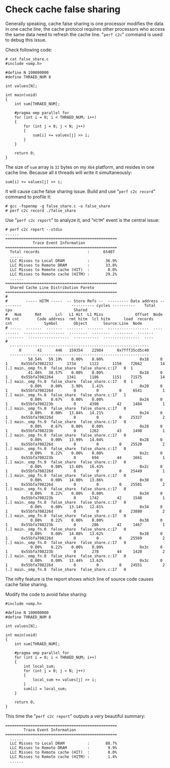 # Check cache false sharing

Generally speaking, cache false sharing is one processor modifies the data in one cache line, the cache protocol requires other processors who access the same data need to refresh the cache line. "`perf c2c`" command is used to debug this issue.

Check following code:  

	# cat false_share.c
	#include <omp.h>

	#define N 100000000
	#define THRAED_NUM 8
	
	int values[N];
	
	int main(void)
	{
	    int sum[THRAED_NUM];
	
	    #pragma omp parallel for
	    for (int i = 0; i < THRAED_NUM; i++)
	    {   
	        for (int j = 0; j < N; j++)
	        {
	            sum[i] += values[j] >> i;
	        }
	    }
	    
	    return 0;
	}

The size of `sum` array is `32` bytes on my `X64` platform, and resides in one cache line. Because all `8` threads will write it simultaneously:  
  
	sum[i] += values[j] >> i;
It will cause cache false sharing issue. Build and use "`perf c2c record`" command to profile it:  

	# gcc -fopenmp -g false_share.c -o false_share
	# perf c2c record ./false_share

Use "`perf c2c report`" to analyze it, and "`HITM`" event is the central issue:  

	# perf c2c report --stdio
	......
	=================================================
	            Trace Event Information
	=================================================
	  Total records                     :      65407
	  ......
	  LLC Misses to Local DRAM          :       36.9%
      LLC Misses to Remote DRAM         :       33.8%
      LLC Misses to Remote cache (HIT)  :        0.0%
      LLC Misses to Remote cache (HITM) :       29.2%
	  ......
	=================================================
      Shared Cache Line Distribution Pareto      
	=================================================
	#
	#        ----- HITM -----  -- Store Refs --  --------- Data address ---------                      ---------- cycles ----------    Total       cpu                           Shared                        
	#   Num      Rmt      Lcl   L1 Hit  L1 Miss              Offset  Node  PA cnt        Code address  rmt hitm  lcl hitm      load  records       cnt              Symbol       Object       Source:Line  Node
	# .....  .......  .......  .......  .......  ..................  ....  ......  ..................  ........  ........  ........  .......  ........  ..................  ...........  ................  ....
	#
	  -------------------------------------------------------------
	      0       41      446   159354    22984      0x7fff35cd5c40
	  -------------------------------------------------------------
	          58.54%   59.19%    0.00%    0.00%                0x18     0       1      0x55bfa7082232      1734      1122      1150    72662        14  [.] main._omp_fn.0  false_share  false_share.c:17   0  1
	          41.46%   38.57%    0.00%    0.00%                0x18     0       1      0x55bfa7082264      1341      1186      1151    71575        14  [.] main._omp_fn.0  false_share  false_share.c:17   0  1
	           0.00%    0.00%    3.90%    1.41%                0x20     0       1      0x55bfa708226d         0         0         0     6541         1  [.] main._omp_fn.0  false_share  false_share.c:17   1
	           0.00%    0.67%    0.00%    0.00%                0x24     0       1      0x55bfa708223b         0      4398        42     1484         1  [.] main._omp_fn.0  false_share  false_share.c:17   0
	           0.00%    0.00%   13.84%   14.21%                0x24     0       1      0x55bfa708226d         0         0         0    25327         2  [.] main._omp_fn.0  false_share  false_share.c:17   0
	           0.00%    0.67%    0.00%    0.00%                0x28     0       1      0x55bfa708223b         0      1262        43     1498         1  [.] main._omp_fn.0  false_share  false_share.c:17   0
	           0.00%    0.00%   13.99%   14.04%                0x28     0       1      0x55bfa708226d         0         0         0    25520         2  [.] main._omp_fn.0  false_share  false_share.c:17   0
	           0.00%    0.22%    0.00%    0.00%                0x2c     0       1      0x55bfa708223b         0       694        44     1661         1  [.] main._omp_fn.0  false_share  false_share.c:17   0
	           0.00%    0.00%   13.60%   16.43%                0x2c     0       1      0x55bfa708226d         0         0         0    25449         1  [.] main._omp_fn.0  false_share  false_share.c:17   0
	           0.00%    0.00%   14.00%   13.86%                0x30     0       1      0x55bfa708226d         0         0         0    25501         2  [.] main._omp_fn.0  false_share  false_share.c:17   0
	           0.00%    0.22%    0.00%    0.00%                0x34     0       1      0x55bfa708223b         0      1742        42     1548         1  [.] main._omp_fn.0  false_share  false_share.c:17   0
	           0.00%    0.00%   13.14%   12.81%                0x34     0       1      0x55bfa708226d         0         0         0    23880         2  [.] main._omp_fn.0  false_share  false_share.c:17   0
	           0.00%    0.22%    0.00%    0.00%                0x38     0       1      0x55bfa708223b         0       286        42     1467         1  [.] main._omp_fn.0  false_share  false_share.c:17   0
	           0.00%    0.00%   14.08%   13.62%                0x38     0       1      0x55bfa708226d         0         0         0    25569         2  [.] main._omp_fn.0  false_share  false_share.c:17   0
	           0.00%    0.22%    0.00%    0.00%                0x3c     0       1      0x55bfa708223b         0       278        44     1420         2  [.] main._omp_fn.0  false_share  false_share.c:17   0
	           0.00%    0.00%   13.44%   13.62%                0x3c     0       1      0x55bfa708226d         0         0         0    24551         2  [.] main._omp_fn.0  false_share  false_share.c:17   0

The nifty feature is the report shows which line of source code causes cache false sharing.  

Modify the code to avoid false sharing:  

	#include <omp.h>

	#define N 100000000
	#define THRAED_NUM 8
	
	int values[N];
	
	int main(void)
	{
	    int sum[THRAED_NUM];
	
	    #pragma omp parallel for
	    for (int i = 0; i < THRAED_NUM; i++)
	    {   
	        int local_sum;
	        for (int j = 0; j < N; j++)
	        {
	            local_sum += values[j] >> i;
	        }
	        sum[i] = local_sum;
	    }
	    
	    return 0;
	}


This time the "`perf c2c report`" outputs a very beautiful summary:  

	=================================================
            Trace Event Information              
	=================================================
	  ......
	  LLC Misses to Local DRAM          :       88.7%
      LLC Misses to Remote DRAM         :        9.9%
      LLC Misses to Remote cache (HIT)  :        0.0%
      LLC Misses to Remote cache (HITM) :        1.4%
	  ......
